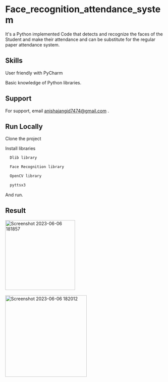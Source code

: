 
# Face_recognition_attendance_system

It's a Python implemented Code that detects and recognize the faces of the Student and make their attendance and can be substitute for the regular paper attendance system.


## Skills

User friendly with PyCharm

Basic knowledge of Python libraries.


## Support

For support, email anishajangid7474@gmail.com .


## Run Locally

Clone the project


Install libraries
```bash
  Dlib library
```
```bash
  Face Recognition library
```
```bash
  OpenCV library
```
```bash
  pyttsx3
```

And run.

## Result
<img width="221" alt="Screenshot 2023-06-06 181857" src="https://github.com/anishajangid7474/Face_recognition_attendance_system/assets/118589918/1157c8ef-9702-4994-bb67-1d4f8003a21e">

<br>
<br>

<img width="258" alt="Screenshot 2023-06-06 182012" src="https://github.com/anishajangid7474/Face_recognition_attendance_system/assets/118589918/d8f3a86d-cb83-4daf-890c-f167e8fa6c82">
